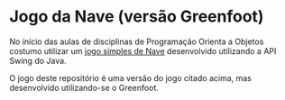 # Jogo da Nave (versão Greenfoot)

No início das aulas de disciplinas de Programação Orienta a Objetos
costumo utilizar um [jogo simples de Nave](https://github.com/ufla-ipoo/nave) 
desenvolvido utilizando a API Swing do Java.

O jogo deste repositório é uma versão do jogo citado acima, mas
desenvolvido utilizando-se o Greenfoot.





